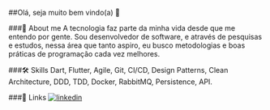 ##Olá, seja muito bem vindo(a) 👋

###🚀 About me
A tecnologia faz parte da minha vida desde que me entendo por gente. Sou desenvolvedor de software, e através de pesquisas e estudos, nessa área que tanto aspiro, eu busco metodologias e boas práticas de programação cada vez melhores.

###🛠 Skills
Dart, Flutter, Agile, Git, CI/CD, Design Patterns, Clean Architecture, DDD, TDD, Docker, RabbitMQ, Persistence, API.

###🔗 Links
[![linkedin](https://img.shields.io/badge/linkedin-0A66C2?style=for-the-badge&logo=linkedin&logoColor=white)](https://www.linkedin.com/mthsena)
